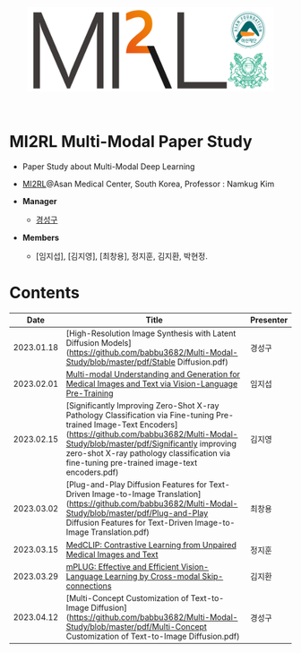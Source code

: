 <p align="center"><img src='./imgs/MI2RL_logo.png' width="440" height="150"></p>

<br>

# MI2RL Multi-Modal Paper Study

* Paper Study about Multi-Modal Deep Learning
* [MI2RL](https://www.mi2rl.co/)@Asan Medical Center, South Korea, Professor :  Namkug Kim

* **Manager**
  * [경성구](https://github.com/babbu3682)

* **Members**
  * [임지섭], [김지영], [최창용], 정지훈, 김지환, 박현정.


# Contents

| Date       | Title                                                        | Presenter       |
| ---------- | ------------------------------------------------------------ | --------------- |
| 2023.01.18 | [High-Resolution Image Synthesis with Latent Diffusion Models](https://github.com/babbu3682/Multi-Modal-Study/blob/master/pdf/Stable Diffusion.pdf) | 경성구 |
| 2023.02.01 | [Multi-modal Understanding and Generation for Medical Images and Text via Vision-Language Pre-Training](https://github.com/babbu3682/Multi-Modal-Study/blob/master/pdf/Medvill.pdf) | 임지섭 |
| 2023.02.15 | [Significantly Improving Zero-Shot X-ray Pathology Classification via Fine-tuning Pre-trained Image-Text Encoders](https://github.com/babbu3682/Multi-Modal-Study/blob/master/pdf/Significantly improving zero-shot X-ray pathology classification via fine-tuning pre-trained image-text encoders.pdf) | 김지영 |
| 2023.03.02 | [Plug-and-Play Diffusion Features for Text-Driven Image-to-Image Translation](https://github.com/babbu3682/Multi-Modal-Study/blob/master/pdf/Plug-and-Play Diffusion Features for Text-Driven Image-to-Image Translation.pdf) | 최창용 |
| 2023.03.15 | [MedCLIP: Contrastive Learning from Unpaired Medical Images and Text](https://github.com/babbu3682/Multi-Modal-Study/blob/master/pdf/MedCLIP.pdf) | 정지훈 |
| 2023.03.29 | [mPLUG: Effective and Efficient Vision-Language Learning by Cross-modal Skip-connections](https://github.com/babbu3682/Multi-Modal-Study/blob/master/pdf/mPLUG.pdf) | 김지환 |
| 2023.04.12 | [Multi-Concept Customization of Text-to-Image Diffusion](https://github.com/babbu3682/Multi-Modal-Study/blob/master/pdf/Multi-Concept Customization of Text-to-Image Diffusion.pdf) | 경성구 |
